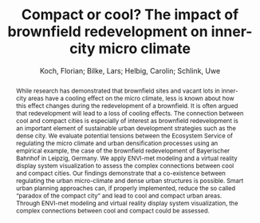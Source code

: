 ---
layout: technique
title: "Compact or cool? The impact of brownfield redevelopment on inner-city micro climate"
classifications:
    system_type: "False"
    technique: "False"
    design_study: "False"
    evaluation: "False"
    data: "False"
    analysis: "True"
    generation: "False"
    curation_and_transformation: "False"
    management: "False"
    modeling: "True"
    urban_analysis: "True"
    visualization: "True"
    sunlight_access: "False"
    wind_ventilation: "False"
    view_impact: "False"
    energy: "False"
    damage_and_disaster_management: "False"
    climate: "True"
    sound: "False"
    property_cadastre: "False"
    others: "False"
    lookup: "False"
    browse: "True"
    locate: "False"
    explore: "False"
    identify: "False"
    compare: "True"
    summarize: "False"
    distribution: "True"
    trends: "False"
    outliers: "False"
    extremes: "False"
    features: "True"
    target_discovery: "False"
    target_access: "True"
    spatial_relation: "True"
    buildings: "True"
    streets: "True"
    nature: "False"
    uniform_discretization: "True"
    structural_subdivision: "False"
    univariate: "True"
    multivariate: "False"
    volumetric: "False"
    temporal: "False"
    sensing: "False"
    statistical: "False"
    simulation_based: "True"
    learning_based: "False"
    surveyed: "False"
    site: "True"
    block: "True"
    multi_block: "False"
    city: "False"
    va_wo_model: "False"
    post_model: "True"
    model_integrated: "False"
    assisted_models: "False"
    overlay: "True"
    embedded: "False"
    linked: "False"
    temporal_jx: "False"
    spatial_jx: "False"
    filter: "False"
    aggregate: "True"
    embed: "False"
    glyphs: "True"
    bar_charts: "False"
    scatterplots: "False"
    matrix: "False"
    parallel_coordinates: "False"
    map_2d: "True"
    map_3d: "True"
    walking: "False"
    steering: "False"
    selection_based: "False"
    manipulation_based: "True"
    distortion: "False"
    ghosting: "False"
    culling: "False"
    birds_view: "False"
    multi_view: "False"
    assisted_steering: "False"
    other: "False"
    vr_cave: "True"
    ar: "False"
    desktop: "True"
    mobile: "False"
    case_study: "True"
    user_study: "False"
    statistical_evaluation: "False"
    expert_interviews: "False"
key: "AILMZZNP"
item_type: "journalArticle"
publication_year: "2018"
author: "Koch, Florian; Bilke, Lars; Helbig, Carolin; Schlink, Uwe"
publication_title: "Sustainable Cities and Society"
isbn: "nan"
issn: "22106707"
doi: "10.1016/j.scs.2017.11.021"
url_paper: "https://linkinghub.elsevier.com/retrieve/pii/S221067071730848X"
abstract_note: "nan"
date_added: "2023-01-30 00:06:42"
date_modified: "2023-01-30 00:06:42"
access_date: "2023-01-30 00:06:42"
pages: "31-41"
num_pages: "nan"
issue: "nan"
volume: "38.0"
number_of_volumes: "nan"
journal_abbreviation: "Sustainable Cities and Society"
short_title: "Compact or cool?"
series: "nan"
series_number: "nan"
series_text: "nan"
series_title: "nan"
publisher: "nan"
place: "nan"
language: "en"
rights: "nan"
type: "nan"
archive: "nan"
archive_location: "nan"
library_catalog: "DOI.org (Crossref)"
call_number: "nan"
extra: "nan"
notes: "nan"
link_attachments: "nan"
manual_tags: "nan"
automatic_tags: "nan"
editor: "nan"
series_editor: "nan"
translator: "nan"
contributor: "nan"
attorney_agent: "nan"
book_author: "nan"
cast_member: "nan"
commenter: "nan"
composer: "nan"
cosponsor: "nan"
counsel: "nan"
interviewer: "nan"
producer: "nan"
recipient: "nan"
reviewed_author: "nan"
scriptwriter: "nan"
words_by: "nan"
guest: "nan"
number: "nan"
edition: "nan"
running_time: "nan"
scale: "nan"
medium: "nan"
artwork_size: "nan"
filing_date: "nan"
application_number: "nan"
assignee: "nan"
issuing_authority: "nan"
country: "nan"
meeting_name: "nan"
conference_name: "nan"
court: "nan"
references: "nan"
reporter: "nan"
legal_status: "nan"
priority_numbers: "nan"
programming_language: "nan"
version: "nan"
system: "nan"
code: "nan"
code_number: "nan"
section: "nan"
session: "nan"
committee: "nan"
history: "nan"
legislative_body: "nan"
abstract: "While research has demonstrated that brownfield sites and vacant lots in inner-city areas have a cooling effect on the micro climate, less is known about how this effect changes during the redevelopment of a brownfield. It is often argued that redevelopment will lead to a loss of cooling effects. The connection between cool and compact cities is especially of interest as brownfield redevelopment is an important element of sustainable urban development strategies such as the dense city. We evaluate potential tensions between the Ecosystem Service of regulating the micro climate and urban densification processes using an empirical example, the case of the brownfield redevelopment of Bayerischer Bahnhof in Leipzig, Germany. We apply ENVI-met modeling and a virtual reality display system visualization to assess the complex connections between cool and compact cities. Our findings demonstrate that a co-existence between regulating the urban micro-climate and dense urban structures is possible. Smart urban planning approaches can, if properly implemented, reduce the so called “paradox of the compact city” and lead to cool and compact urban areas. Through ENVI-met modeling and virtual reality display system visualization, the complex connections between cool and compact could be assessed."
---